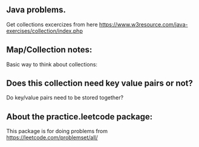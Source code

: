 
## Java problems.

Get collections excercizes from here
https://www.w3resource.com/java-exercises/collection/index.php

## Map/Collection notes:

Basic way to think about collections:
## Does this collection need key value pairs or not?
Do key/value pairs need to be stored together?

## About the practice.leetcode package:
This package is for doing problems from https://leetcode.com/problemset/all/ 
